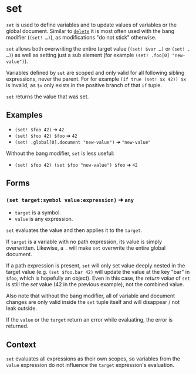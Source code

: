 # set

`set` is used to define variables and to update values of variables or the global
document. Similar to [`delete`](delete.md) it is most often used with the
bang modifier (`(set! …)`), as modifications "do not stick" otherwise.

`set` allows both overwriting the entire target value (`(set! $var …)` or
`(set! . …)`) as well as setting just a sub element (for example
`(set! .foo[0] "new-value")`).

Variables defined by `set` are scoped and only valid for all following sibling
expressions, never the parent. For for example `(if true (set! $x 42)) $x` is
invalid, as `$x` only exists in the positive branch of that `if` tuple.

`set` returns the value that was set.

## Examples

* `(set! $foo 42)` ➜ `42`
* `(set! $foo 42) $foo` ➜ `42`
* `(set! .global[0].document "new-value")` ➜ `"new-value"`

Without the bang modifier, `set` is less useful:

* `(set! $foo 42) (set $foo "new-value") $foo` ➜ `42`

## Forms

### `(set target:symbol value:expression)` ➜ `any`

* `target` is a symbol.
* `value` is any expression.

<!-- , but can also be a vector/object/tuple with
  path expression, as long as the tuple would evaluate to something where the
  path expression fits. -->

`set` evaluates the value and then applies it to the `target`.

If `target` is a variable with no path expression, its value is simply overwritten.
Likewise, a `.` will make `set` overwrite the entire global document.

If a path expression is present, `set` will only set value deeply nested in the
target value (e.g. `(set $foo.bar 42)` will update the value at the key "bar"
in `$foo`, which is hopefully an object). Even in this case, the _return value_
of `set` is still the _set_ value (42 in the previous example), not the combined
value.

Also note that without the bang modifier, all of variable and document changes
are only valid inside the `set` tuple itself and will disappear / not leak
outside.

If the `value` or the `target` return an error while evaluating, the error is
returned.

## Context

`set` evaluates all expressions as their own scopes, so variables from the
`value` expression do not influence the `target` expression's evaluation.
